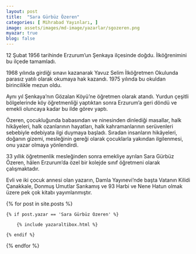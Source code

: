 ```yaml
---
layout: post
title:  "Sara Gürbüz Özeren"
categories: [ Mihrabad Yayınları, ]
image: assets/images/md-image/yazarlar/sgozeren.png
myazar: true
blog: false
---
```


12 Şubat 1956 tarihinde Erzurum’un Şenkaya ilçesinde doğdu. İlköğrenimini bu ilçede tamamladı.

1968 yılında girdiği sınavı kazanarak Yavuz Selim İlköğretmen Okulunda parasız yatılı olarak okumaya hak kazandı. 1975 yılında bu okuldan birincilikle mezun oldu.

Aynı yıl Şenkaya’nın Gözalan Köyü’ne öğretmen olarak atandı. Yurdun çeşitli bölgelerinde köy öğretmenliği yaptıktan sonra Erzurum’a geri döndü ve emekli oluncaya kadar bu ilde görev yaptı.

Özeren, çocukluğunda babasından ve ninesinden dinlediği masallar, halk hikâyeleri, halk ozanlarının hayatları, halk kahramanlarının serüvenleri sebebiyle edebiyata ilgi duymaya başladı. Sıradan insanların hikâyeleri, doğanın gizemi, mesleğinin gereği olarak çocuklarla yakından ilgilenmesi, onu yazar olmaya yönlendirdi.

33 yıllık öğretmenlik mesleğinden sonra emekliye ayrılan Sara Gürbüz Özeren, hâlen Erzurum’da özel bir kolejde sınıf öğretmeni olarak çalışmaktadır.

Evli ve iki çocuk annesi olan yazarın, Damla Yayınevi’nde başta Vatanın Kilidi Çanakkale, Donmuş Umutlar Sarıkamış ve 93 Harbi ve Nene Hatun olmak üzere pek çok kitabı yayımlanmıştır.

<div class="row">

{% for post in site.posts %}

    {% if post.yazar == 'Sara Gürbüz Özeren' %}

        {% include yazaraltibox.html %}

    {% endif %}

{% endfor %}
</div>